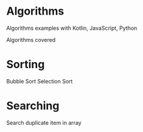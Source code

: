 # Algorithms
Algorithms examples with Kotlin, JavaScript, Python

Algorithms covered

# Sorting

Bubble Sort
Selection Sort

# Searching

Search duplicate item in array
